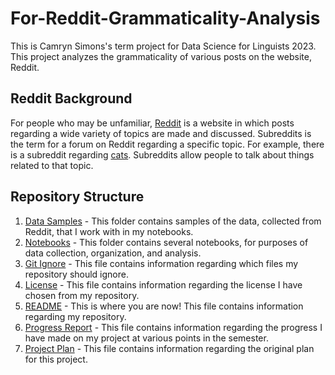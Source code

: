 # For-Reddit-Grammaticality-Analysis
This is Camryn Simons's term project for Data Science for Linguists 2023.
This project analyzes the grammaticality of various posts on the website, Reddit.
## Reddit Background

For people who may be unfamiliar, [Reddit](https://www.reddit.com/) is a website in which posts regarding a wide variety of topics are made and discussed. Subreddits is the term for a forum on Reddit regarding a specific topic. For example, there is a subreddit regarding [cats](https://www.reddit.com/r/cats/). Subreddits allow people to talk about things related to that topic.

## Repository Structure
1. [Data Samples](https://github.com/Data-Science-for-Linguists-2023/For-Reddit-Grammaticality-Analysis/tree/main/data_samples) - This folder contains samples of the data, collected from Reddit, that I work with in my notebooks.
2. [Notebooks](https://github.com/Data-Science-for-Linguists-2023/For-Reddit-Grammaticality-Analysis/tree/main/notebooks) - This folder contains several notebooks, for purposes of data collection, organization, and analysis.
3. [Git Ignore](https://github.com/Data-Science-for-Linguists-2023/For-Reddit-Grammaticality-Analysis/blob/main/.gitignore) - This file contains information regarding which files my repository should ignore.
4. [License](https://github.com/Data-Science-for-Linguists-2023/For-Reddit-Grammaticality-Analysis/blob/main/LICENSE.md) - This file contains information regarding the license I have chosen from my repository.
5. [README](https://github.com/Data-Science-for-Linguists-2023/For-Reddit-Grammaticality-Analysis/blob/main/README.md) - This is where you are now! This file contains information regarding my repository.
6. [Progress Report](https://github.com/Data-Science-for-Linguists-2023/For-Reddit-Grammaticality-Analysis/blob/main/progress_report.md) - This file contains information regarding the progress I have made on my project at various points in the semester.
7. [Project Plan](https://github.com/Data-Science-for-Linguists-2023/For-Reddit-Grammaticality-Analysis/blob/main/project_plan.md) - This file contains information regarding the original plan for this project.
